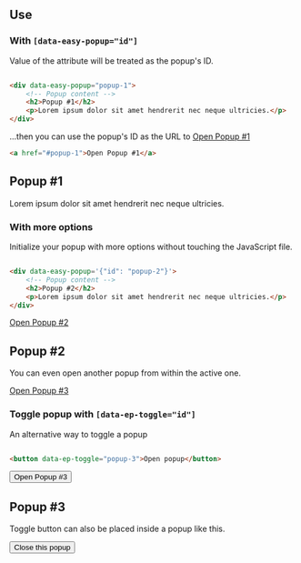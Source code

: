 ## Use

### With `[data-easy-popup="id"]`

Value of the attribute will be treated as the popup's ID.

```html

<div data-easy-popup="popup-1">
    <!-- Popup content -->
    <h2>Popup #1</h2>
    <p>Lorem ipsum dolor sit amet hendrerit nec neque ultricies.</p>
</div>
```

...then you can use the popup's ID as the URL to [Open Popup #1](#popup-1)

```html
<a href="#popup-1">Open Popup #1</a>
```

<div data-easy-popup="popup-1">
    <!-- Popup content -->
    <h2>Popup #1</h2>
    <p>Lorem ipsum dolor sit amet hendrerit nec neque ultricies.</p>
</div>

### With more options

Initialize your popup with more options without touching the JavaScript file.

```html

<div data-easy-popup='{"id": "popup-2"}'>
    <!-- Popup content -->
    <h2>Popup #2</h2>
    <p>Lorem ipsum dolor sit amet hendrerit nec neque ultricies.</p>
</div>
```

[Open Popup #2](#popup-2)

<div data-easy-popup='{"id": "popup-2"}'>
    <!-- Popup content -->
    <h2>Popup #2</h2>
    <p>You can even open another popup from within the active one.</p>
    <a href="#popup-3">Open Popup #3</a>
</div>

### Toggle popup with `[data-ep-toggle="id"]`

An alternative way to toggle a popup

```html

<button data-ep-toggle="popup-3">Open popup</button>
```

<button data-ep-toggle="popup-3">Open Popup #3</button>

<div data-easy-popup="popup-3">
    <!-- Popup content -->
    <h2>Popup #3</h2>
    <p>Toggle button can also be placed inside a popup like this.</p>
    <button data-ep-toggle="popup-3">Close this popup</button>
</div>
